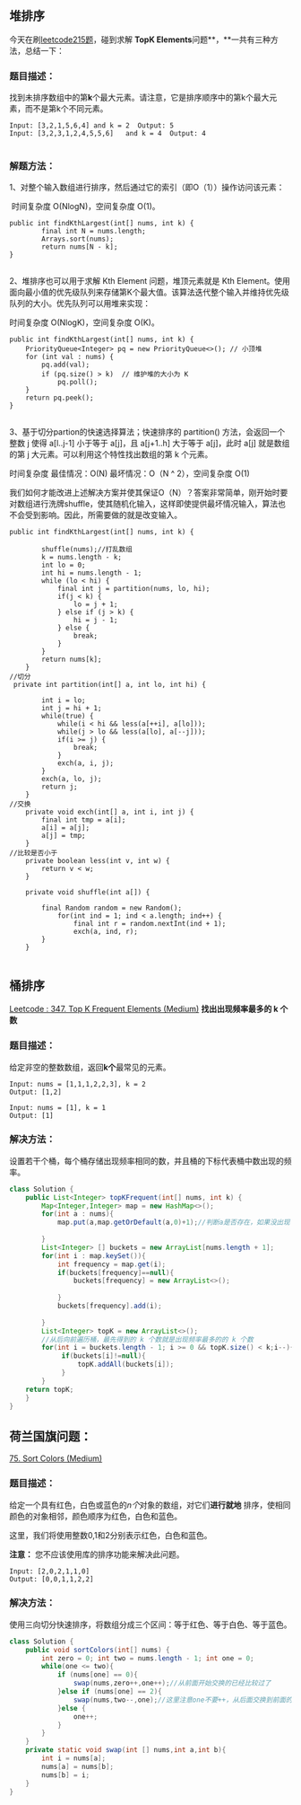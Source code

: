 ## 堆排序

今天在刷[leetcode215题](https://leetcode.com/problems/kth-largest-element-in-an-array/description/)，碰到求解 **TopK Elements**问题**，**一共有三种方法，总结一下：

### 题目描述：

找到未排序数组中的第**k**个最大元素。请注意，它是排序顺序中的第k个最大元素，而不是第k个不同元素。

```
Input: [3,2,1,5,6,4] and k = 2  Output: 5
Input: [3,2,3,1,2,4,5,5,6]   and k = 4  Output: 4
```

![点击并拖拽以移动](data:image/gif;base64,R0lGODlhAQABAPABAP///wAAACH5BAEKAAAALAAAAAABAAEAAAICRAEAOw==)

### 解题方法：

1、对整个输入数组进行排序，然后通过它的索引（即O（1））操作访问该元素：

​     时间复杂度 O(NlogN)，空间复杂度 O(1)。

```
public int findKthLargest(int[] nums, int k) {
        final int N = nums.length;
        Arrays.sort(nums);
        return nums[N - k];
}
```

![点击并拖拽以移动](data:image/gif;base64,R0lGODlhAQABAPABAP///wAAACH5BAEKAAAALAAAAAABAAEAAAICRAEAOw==)

2、堆排序也可以用于求解 Kth Element 问题，堆顶元素就是 Kth Element。使用面向最小值的优先级队列来存储第K个最大值。该算法迭代整个输入并维持优先级队列的大小。优先队列可以用堆来实现：

时间复杂度 O(NlogK)，空间复杂度 O(K)。

```
public int findKthLargest(int[] nums, int k) {
    PriorityQueue<Integer> pq = new PriorityQueue<>(); // 小顶堆
    for (int val : nums) {
        pq.add(val);
        if (pq.size() > k)  // 维护堆的大小为 K
            pq.poll();
    }
    return pq.peek();
}
```

![点击并拖拽以移动](data:image/gif;base64,R0lGODlhAQABAPABAP///wAAACH5BAEKAAAALAAAAAABAAEAAAICRAEAOw==)

3、基于切分partion的快速选择算法；快速排序的 partition() 方法，会返回一个整数 j 使得 a[l..j-1] 小于等于 a[j]，且 a[j+1..h] 大于等于 a[j]，此时 a[j] 就是数组的第 j 大元素。可以利用这个特性找出数组的第 k 个元素。

时间复杂度 最佳情况：O(N)   最坏情况：O（N ^ 2），空间复杂度 O(1)

我们如何才能改进上述解决方案并使其保证O（N）？答案非常简单，刚开始时要对数组进行洗牌shuffle，使其随机化输入，这样即使提供最坏情况输入，算法也不会受到影响。因此，所需要做的就是改变输入。

```
public int findKthLargest(int[] nums, int k) {

        shuffle(nums);//打乱数组
        k = nums.length - k;
        int lo = 0;
        int hi = nums.length - 1;
        while (lo < hi) {
            final int j = partition(nums, lo, hi);
            if(j < k) {
                lo = j + 1;
            } else if (j > k) {
                hi = j - 1;
            } else {
                break;
            }
        }
        return nums[k];
    }
//切分
 private int partition(int[] a, int lo, int hi) {

        int i = lo;
        int j = hi + 1;
        while(true) {
            while(i < hi && less(a[++i], a[lo]));
            while(j > lo && less(a[lo], a[--j]));
            if(i >= j) {
                break;
            }
            exch(a, i, j);
        }
        exch(a, lo, j);
        return j;
    }
//交换
    private void exch(int[] a, int i, int j) {
        final int tmp = a[i];
        a[i] = a[j];
        a[j] = tmp;
    }
//比较是否小于
    private boolean less(int v, int w) {
        return v < w;
    }

    private void shuffle(int a[]) {

        final Random random = new Random();
            for(int ind = 1; ind < a.length; ind++) {
                final int r = random.nextInt(ind + 1);
                exch(a, ind, r);
        }
    }
```

![点击并拖拽以移动](data:image/gif;base64,R0lGODlhAQABAPABAP///wAAACH5BAEKAAAALAAAAAABAAEAAAICRAEAOw==)

## 桶排序

[Leetcode : 347. Top K Frequent Elements (Medium)](https://leetcode.com/problems/top-k-frequent-elements/description/)  **找出出现频率最多的 k 个数**

### 题目描述：

给定非空的整数数组，返回**k个**最常见的元素。

```
Input: nums = [1,1,1,2,2,3], k = 2
Output: [1,2]

Input: nums = [1], k = 1
Output: [1]
```

### 解决方法：

设置若干个桶，每个桶存储出现频率相同的数，并且桶的下标代表桶中数出现的频率。

~~~ java
class Solution {
    public List<Integer> topKFrequent(int[] nums, int k) {
        Map<Integer,Integer> map = new HashMap<>();
        for(int a : nums){
            map.put(a,map.getOrDefault(a,0)+1);//判断a是否存在，如果没出现
            
        }
        List<Integer> [] buckets = new ArrayList[nums.length + 1];
        for(int i : map.keySet()){
            int frequency = map.get(i);
            if(buckets[frequency]==null){
                buckets[frequency] = new ArrayList<>();
            
            }
            buckets[frequency].add(i);
    
        }
        List<Integer> topK = new ArrayList<>();
        //从后向前遍历桶，最先得到的 k 个数就是出现频率最多的的 k 个数
        for(int i = buckets.length - 1; i >= 0 && topK.size() < k;i--){
             if(buckets[i]!=null){
                 topK.addAll(buckets[i]);
             }   
        }
    return topK;
    }
}
~~~

## 荷兰国旗问题：



[75. Sort Colors (Medium)](https://leetcode.com/problems/sort-colors/description/)

### 题目描述：

给定一个具有红色，白色或蓝色的*n个*对象的数组，对它们**进行就地** 排序，使相同颜色的对象相邻，颜色顺序为红色，白色和蓝色。

这里，我们将使用整数0,1和2分别表示红色，白色和蓝色。

**注意：**  您不应该使用库的排序功能来解决此问题。

```
Input: [2,0,2,1,1,0]
Output: [0,0,1,1,2,2]
```

### 解决方法：

使用三向切分快速排序，将数组分成三个区间：等于红色、等于白色、等于蓝色。

~~~ java
class Solution {
    public void sortColors(int[] nums) {
        int zero = 0; int two = nums.length - 1; int one = 0;
        while(one <= two){
            if (nums[one] == 0){
                swap(nums,zero++,one++);//从前面开始交换的已经比较过了
            }else if (nums[one] == 2){
                swap(nums,two--,one);//这里注意one不要++，从后面交换到前面的还无法比较
            }else {
                one++;
            }
        }
    }
    private static void swap(int [] nums,int a,int b){
        int i = nums[a];
        nums[a] = nums[b];
        nums[b] = i;
    }
}
~~~

